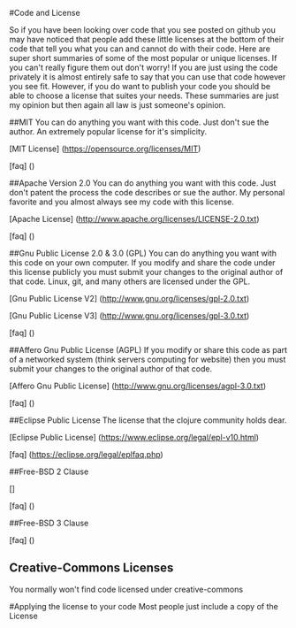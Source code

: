 #Code and License

So if you have been looking over code that you see posted on github you may have noticed that 
people add these little licenses at the bottom of their code that tell you what you can and cannot 
do with their code. Here are super short summaries of some of the most popular or unique licenses.
If you can't really figure them out don't worry! If you are just using the code privately it is almost
entirely safe to say that you can use that code however you see fit. However, if you do want to publish your
code you should be able to choose a license that suites your needs. These summaries are just my opinion but then again 
all law is just someone's opinion.


##MIT
You can do anything you want with this code. Just don't sue the author. An extremely popular license for it's simplicity.

[MIT License] (https://opensource.org/licenses/MIT)

[faq] ()

##Apache Version 2.0
You can do anything you want with this code. Just don't patent the process the code describes or sue the author. My personal favorite and you almost
always see my code with this license.

[Apache License] (http://www.apache.org/licenses/LICENSE-2.0.txt)

[faq] ()

##Gnu Public License 2.0 & 3.0 (GPL)
You can do anything you want with this code on your own computer. If you modify and share the code under this license publicly
you must submit your changes to the original author of that code. Linux, git, and many others are licensed under the GPL.

[Gnu Public License V2] (http://www.gnu.org/licenses/gpl-2.0.txt)

[Gnu Public License V3] (http://www.gnu.org/licenses/gpl-3.0.txt)

[faq] ()

##Affero Gnu Public License (AGPL)
If you modify or share this code as part of a networked system (think servers computing for website) then you must submit your
changes to the original author of that code.

[Affero Gnu Public License] (http://www.gnu.org/licenses/agpl-3.0.txt)

[faq] ()

##Eclipse Public License
The license that the clojure community holds dear.

[Eclipse Public License] (https://www.eclipse.org/legal/epl-v10.html)

[faq] (https://eclipse.org/legal/eplfaq.php)

##Free-BSD 2 Clause

[]

[faq] ()

##Free-BSD 3 Clause

[faq] ()

## Creative-Commons Licenses
You normally won't find code licensed under creative-commons 

#Applying the license to your code
Most people just include a copy of the License
